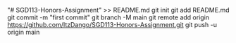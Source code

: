"# SGD113-Honors-Assignment" >> README.md
git init
git add README.md
git commit -m "first commit"
git branch -M main
git remote add origin https://github.com/ItzDango/SGD113-Honors-Assignment.git
git push -u origin main
